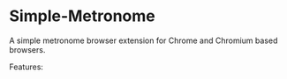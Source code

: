 # Simple-Metronome
A simple metronome browser extension for Chrome and Chromium based browsers.

Features:
